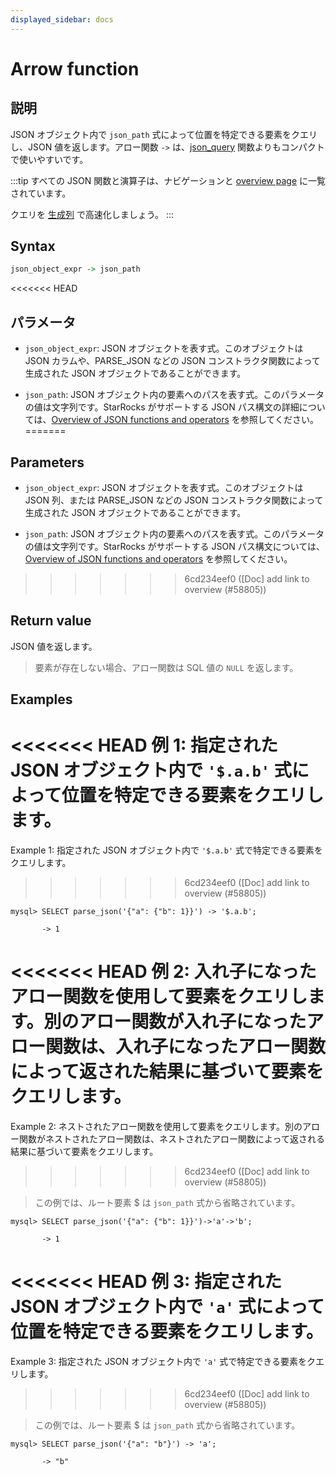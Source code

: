 ```yaml
---
displayed_sidebar: docs
---
```


# Arrow function

## 説明

JSON オブジェクト内で `json_path` 式によって位置を特定できる要素をクエリし、JSON 値を返します。アロー関数 `->` は、[json_query](json_query.md) 関数よりもコンパクトで使いやすいです。

:::tip
すべての JSON 関数と演算子は、ナビゲーションと [overview page](../overview-of-json-functions-and-operators.md) に一覧されています。

クエリを [生成列](../../../sql-statements/generated_columns.md) で高速化しましょう。
:::

## Syntax

```Haskell
json_object_expr -> json_path
```

<<<<<<< HEAD
## パラメータ

- `json_object_expr`: JSON オブジェクトを表す式。このオブジェクトは JSON カラムや、PARSE_JSON などの JSON コンストラクタ関数によって生成された JSON オブジェクトであることができます。

- `json_path`: JSON オブジェクト内の要素へのパスを表す式。このパラメータの値は文字列です。StarRocks がサポートする JSON パス構文の詳細については、[Overview of JSON functions and operators](../overview-of-json-functions-and-operators.md) を参照してください。
=======
## Parameters

- `json_object_expr`: JSON オブジェクトを表す式。このオブジェクトは JSON 列、または PARSE_JSON などの JSON コンストラクタ関数によって生成された JSON オブジェクトであることができます。

- `json_path`: JSON オブジェクト内の要素へのパスを表す式。このパラメータの値は文字列です。StarRocks がサポートする JSON パス構文については、[Overview of JSON functions and operators](../overview-of-json-functions-and-operators.md) を参照してください。
>>>>>>> 6cd234eef0 ([Doc] add link to overview (#58805))

## Return value

JSON 値を返します。

> 要素が存在しない場合、アロー関数は SQL 値の `NULL` を返します。

## Examples

<<<<<<< HEAD
例 1: 指定された JSON オブジェクト内で `'$.a.b'` 式によって位置を特定できる要素をクエリします。
=======
Example 1: 指定された JSON オブジェクト内で `'$.a.b'` 式で特定できる要素をクエリします。
>>>>>>> 6cd234eef0 ([Doc] add link to overview (#58805))

```plaintext
mysql> SELECT parse_json('{"a": {"b": 1}}') -> '$.a.b';

       -> 1
```

<<<<<<< HEAD
例 2: 入れ子になったアロー関数を使用して要素をクエリします。別のアロー関数が入れ子になったアロー関数は、入れ子になったアロー関数によって返された結果に基づいて要素をクエリします。
=======
Example 2: ネストされたアロー関数を使用して要素をクエリします。別のアロー関数がネストされたアロー関数は、ネストされたアロー関数によって返される結果に基づいて要素をクエリします。
>>>>>>> 6cd234eef0 ([Doc] add link to overview (#58805))

> この例では、ルート要素 $ は `json_path` 式から省略されています。

```plaintext
mysql> SELECT parse_json('{"a": {"b": 1}}')->'a'->'b';

       -> 1
```

<<<<<<< HEAD
例 3: 指定された JSON オブジェクト内で `'a'` 式によって位置を特定できる要素をクエリします。
=======
Example 3: 指定された JSON オブジェクト内で `'a'` 式で特定できる要素をクエリします。
>>>>>>> 6cd234eef0 ([Doc] add link to overview (#58805))

> この例では、ルート要素 $ は `json_path` 式から省略されています。

```plaintext
mysql> SELECT parse_json('{"a": "b"}') -> 'a';

       -> "b"
```